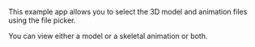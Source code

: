 This example app allows you to select the 3D model and animation files using the
file picker.

You can view either a model or a skeletal animation or both.
